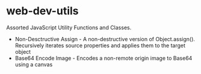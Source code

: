 # web-dev-utils
Assorted JavaScript Utility Functions and Classes.

- Non-Desctructive Assign - A non-destructive version of Object.assign().  Recursively iterates source properties and applies them to the target object
- Base64 Encode Image - Encodes a non-remote origin image to Base64 using a canvas
